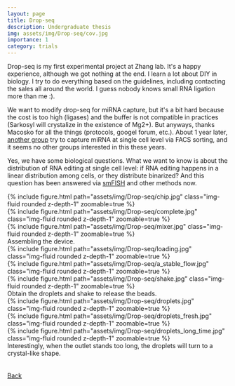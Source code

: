 ```yaml
---
layout: page
title: Drop-seq
description: Undergraduate thesis
img: assets/img/Drop-seq/cov.jpg
importance: 1
category: trials
---
```


Drop-seq is my first experimental project at Zhang lab. It's a happy experience, although we got nothing at the end. I learn a lot about DIY in biology. I try to do everything based on the guidelines, including contacting the sales all around the world. I guess nobody knows small RNA ligation more than me :).

We want to modify drop-seq for miRNA capture, but it's a bit hard because the cost is too high (ligases) and the buffer is not compatible in practices (Sarkosyl will crystalize in the existence of Mg2+). But anyways, thanks Macosko for all the things (protocols, googel forum, etc.). About 1 year later, [another group](https://www.nature.com/articles/nbt.3701) try to capture miRNA at single cell level via FACS sorting, and it seems no other groups interested in this these years.

Yes, we have some biological questions. What we want to know is about the distribution of RNA editing at single cell level: if RNA editing happens in a linear distribution among cells, or they distribute binarized? And this question has been answered via [smFISH](https://www.nature.com/articles/nmeth.4332) and other methods now.

<div class="row mt-3">
    <div class="col-sm mt-3 mt-md-0">
        {% include figure.html path="assets/img/Drop-seq/chip.jpg" class="img-fluid rounded z-depth-1" zoomable=true %}
    </div>
    <div class="col-sm mt-3 mt-md-1">
        {% include figure.html path="assets/img/Drop-seq/complete.jpg" class="img-fluid rounded z-depth-1" zoomable=true %}
    </div>
    <div class="col-sm mt-3 mt-md-2">
        {% include figure.html path="assets/img/Drop-seq/mixer.jpg" class="img-fluid rounded z-depth-1" zoomable=true %}
    </div>
</div>
<div class="caption">
    Assembling the device.
</div>

<div class="row mt-3">
    <div class="col-sm mt-3 mt-md-0">
        {% include figure.html path="assets/img/Drop-seq/loading.jpg" class="img-fluid rounded z-depth-1" zoomable=true %}
    </div>
    <div class="col-sm mt-3 mt-md-1">
        {% include figure.html path="assets/img/Drop-seq/a_stable_flow.jpg" class="img-fluid rounded z-depth-1" zoomable=true %}
    </div>
    <div class="col-sm mt-3 mt-md-2">
        {% include figure.html path="assets/img/Drop-seq/shake.jpg" class="img-fluid rounded z-depth-1" zoomable=true %}
    </div>
</div>
<div class="caption">
    Obtain the droplets and shake to release the beads.
</div>

<div class="row mt-3">
    <div class="col-sm mt-3 mt-md-0">
        {% include figure.html path="assets/img/Drop-seq/droplets.jpg" class="img-fluid rounded z-depth-1" zoomable=true %}
    </div>
    <div class="col-sm mt-3 mt-md-1">
        {% include figure.html path="assets/img/Drop-seq/droplets_fresh.jpg" class="img-fluid rounded z-depth-1" zoomable=true %}
    </div>
    <div class="col-sm mt-3 mt-md-2">
        {% include figure.html path="assets/img/Drop-seq/droplets_long_time.jpg" class="img-fluid rounded z-depth-1" zoomable=true %}
    </div>
</div>
<div class="caption">
    Interestingly, when the outlet stands too long, the droplets will turn to a crystal-like shape.
</div>

<br/>

<br/>
<a href="/projects/"><u>Back</u></a>